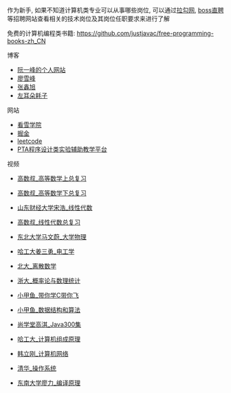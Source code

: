 作为新手, 如果不知道计算机类专业可以从事哪些岗位, 可以通过[拉勾网](https://www.lagou.com/), [boss直聘](https://www.zhipin.com/)等招聘网站查看相关的技术岗位及其岗位任职要求来进行了解

免费的计算机编程类书籍: https://github.com/justjavac/free-programming-books-zh_CN

博客
- [阮一峰的个人网站](http://www.ruanyifeng.com/home.html)
- [廖雪峰](https://www.liaoxuefeng.com/)
- [张鑫旭](https://www.zhangxinxu.com/)
- [左耳朵耗子](https://coolshell.cn/)

网站
- [看雪学院](https://www.kanxue.com/)
- [掘金](https://juejin.im/)
- [leetcode](https://leetcode-cn.com/)
- [PTA程序设计类实验辅助教学平台](https://pintia.cn/problem-sets?tab=0)

视频
- [高数叔_高等数学上总复习](https://www.bilibili.com/video/av46902030)
- [高数叔_高等数学下总复习](https://www.bilibili.com/video/av46913669)
- [山东财经大学宋浩_线性代数](https://www.bilibili.com/video/av29971113)
- [高数叔_线性代数总复习](https://www.bilibili.com/video/av46962507)
- [东北大学马文蔚_大学物理](https://www.bilibili.com/video/av19087994)
- [哈工大姜三勇_电工学](https://www.bilibili.com/video/av10943997)
- [北大_离散数学](https://www.bilibili.com/video/av18896337)
- [浙大_概率论与数理统计](https://www.bilibili.com/video/av20027947)

- [小甲鱼_带你学C带你飞](https://www.bilibili.com/video/av27744141)
- [小甲鱼_数据结构和算法](https://www.bilibili.com/video/av21828275)
- [尚学堂高淇_Java300集](https://www.bilibili.com/video/av30023103)
- [哈工大_计算机组成原理](https://www.bilibili.com/video/av15123338)
- [韩立刚_计算机网络](https://www.bilibili.com/video/av9876107)
- [清华_操作系统](https://www.bilibili.com/video/av6538245)
- [东南大学廖力_编译原理](https://www.bilibili.com/video/av17869142)
